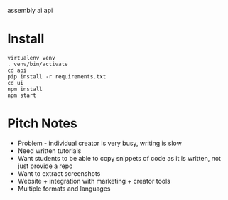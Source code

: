 assembly ai api

# Install

```
virtualenv venv
. venv/bin/activate
cd api
pip install -r requirements.txt
cd ui
npm install
npm start
```

# Pitch Notes

* Problem - individual creator is very busy, writing is slow
* Need written tutorials
* Want students to be able to copy snippets of code as it is written, not just provide a repo
* Want to extract screenshots
* Website + integration with marketing + creator tools
* Multiple formats and languages